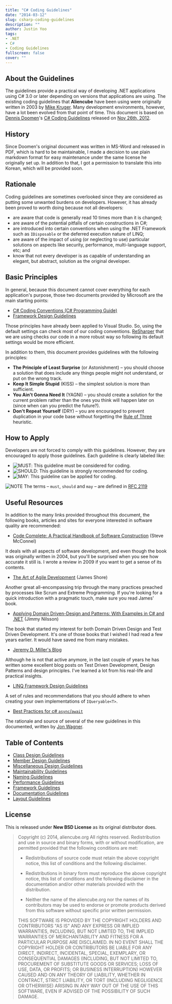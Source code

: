 ```yaml
---
title: "C# Coding Guidelines"
date: "2014-03-12"
slug: csharp-coding-guidelines
description: ""
author: Justin Yoo
tags:
- .NET
- C#
- Coding Guidelines
fullscreen: false
cover: ""
---
```


## About the Guidelines

The guidelines provide a practical way of developing .NET applications using C# 3.0 or later depending on versions that applications are using. The existing coding guidelines that **Aliencube** have been using were originally written in 2003 by [Mike Kruger](http://www.icsharpcode.net/technotes/sharpdevelopcodingstyle03.pdf). Many development environments, however, have a lot been evolved from that point of time. This document is based on [Dennis Doomen](http://www.dennisdoomen.net)'s [C# Coding Guidelines](http://csharpguidelines.codeplex.com) released on [Nov 26th, 2012](http://csharpguidelines.codeplex.com/releases/view/98254).

## History

Since Doomen's original document was written in MS-Word and released in PDF, which is hard to be maintainable, I made a decision to use plain markdown format for easy maintenance under the same license he originally set up. In addition to that, I got a permission to translate this into Korean, which will be provided soon.

## Rationale

Coding guidelines are sometimes overlooked since they are considered as putting some unwanted burdens on developers. However, it has already been proved to worth doing because not all developers:

- are aware that code is generally read 10 times more than it is changed;
- are aware of the potential pitfalls of certain constructions in C#;
- are introduced into certain conventions when using the .NET Framework such as `IDisposable` or the deferred execution nature of LINQ;
- are aware of the impact of using (or neglecting to use) particular solutions on aspects like security, performance, multi-language support, etc; and
- know that not every developer is as capable of understanding an elegant, but abstract, solution as the original developer.

## Basic Principles

In general, because this document cannot cover everything for each application's purpose, those two documents provided by Microsoft are the main starting points:

- [C# Coding Conventions (C# Programming Guide)](http://msdn.microsoft.com/en-us/library/ff926074.aspx)
- [Framework Design Guidelines](http://msdn.microsoft.com/en-us/library/ms229042.aspx)

Those principles have already been applied to Visual Studio. So, using the default settings can check most of our coding conventions. [ReSharper](http://www.jetbrains.com/resharper) that we are using checks our code in a more robust way so following its default settings would be more efficient.

In addition to them, this document provides guidelines with the following principles:

- **The Principle of Least Surprise** (or Astonishment) – you should choose a solution that does include any things people might not understand, or put on the wrong track.
- **Keep It Simple Stupid** (KISS) – the simplest solution is more than sufficient.
- **You Ain't Gonna Need It** (YAGNI) – you should create a solution for the current problem rather than the ones you think will happen later on (since when can you predict the future?).
- **Don't Repeat Yourself** (DRY) – you are encouraged to prevent duplication in your code base without forgetting the [Rule of Three](http://lostechies.com/derickbailey/2012/10/31/abstraction-the-rule-of-three) heuristic.

## How to Apply

Developers are not forced to comply with this guidelines. However, they are encouraged to apply those guidelines. Each guideline is clearly labeled like:

- ![MUST](https://raw.github.com/aliencube/CSharp-Coding-Guidelines/master/imgs/must.png): This guideline must be considered for coding.
- ![SHOULD](https://raw.github.com/aliencube/CSharp-Coding-Guidelines/master/imgs/should.png): This guideline is strongly recommended for coding.
- ![MAY](https://raw.github.com/aliencube/CSharp-Coding-Guidelines/master/imgs/may.png): This guideline can be applied for coding.

![NOTE](https://raw.github.com/aliencube/CSharp-Coding-Guidelines/master/imgs/note.png) The terms – `must`, `should` and `may` – are defined in [RFC 2119](http://www.ietf.org/rfc/rfc2119.txt)

## Useful Resources

In addition to the many links provided throughout this document, the following books, articles and sites for everyone interested in software quality are recommended:

- [Code Complete: A Practical Handbook of Software Construction](http://www.amazon.com/Code-Complete-Practical-Handbook-Construction/dp/0735619670) (Steve McConnel)

It deals with all aspects of software development, and even though the book was originally written in 2004, but you'll be surprised when you see how accurate it still is. I wrote a review in 2009 if you want to get a sense of its contents.

- [The Art of Agile Development](http://www.amazon.com/Art-Agile-Development-James-Shore/dp/0596527675) (James Shore)

Another great all-encompassing trip through the many practices preached by processes like Scrum and Extreme Programming. If you're looking for a quick introduction with a pragmatic touch, make sure you read James' book.

- [Applying Domain Driven-Design and Patterns: With Examples in C# and .NET](http://www.amazon.com/Applying-Domain-Driven-Design-Patterns-Examples/dp/0321268202) (Jimmy Nilsson)

The book that started my interest for both Domain Driven Design and Test Driven Development. It's one of those books that I wished I had read a few years earlier. It would have saved me from many mistakes.

- [Jeremy D. Miller's Blog](http://codebetter.com/blogs/jeremy.miller)

Although he is not that active anymore, in the last couple of years he has written some excellent blog posts on Test Driven Development, Design Patterns and design principles. I've learned a lot from his real-life and practical insights.

- [LINQ Framework Design Guidelines](http://blogs.msdn.com/b/mirceat/archive/2008/03/13/linq-framework-design-guidelines.aspx)

A set of rules and recommendations that you should adhere to when creating your own implementations of `IQueryable<T>`.

- [Best Practices for c# `async`/`await`](http://code.jonwagner.com/2012/09/06/best-practices-for-c-asyncawait/)

The rationale and source of several of the new guidelines in this documented, written by [Jon Wagner](https://twitter.com/jonwagnerdotcom).

## Table of Contents

- [Class Design Guidelines](https://github.com/aliencube/CSharp-Coding-Guidelines/blob/master/Class.Design.Guidelines.md)
- [Member Design Guidelines](https://github.com/aliencube/CSharp-Coding-Guidelines/blob/master/Member.Design.Guidelines.md)
- [Miscellaneous Design Guidelines](https://github.com/aliencube/CSharp-Coding-Guidelines/blob/master/Miscellaneous.Design.Guidelines.md)
- [Maintainability Guidelines](https://github.com/aliencube/CSharp-Coding-Guidelines/blob/master/Maintainability.Guidelines.md)
- [Naming Guidelines](https://github.com/aliencube/CSharp-Coding-Guidelines/blob/master/Naming.Guidelines.md)
- [Performance Guidelines](https://github.com/aliencube/CSharp-Coding-Guidelines/blob/master/Performance.Guidelines.md)
- [Framework Guidelines](https://github.com/aliencube/CSharp-Coding-Guidelines/blob/master/Framework.Guidelines.md)
- [Documentation Guidelines](https://github.com/aliencube/CSharp-Coding-Guidelines/blob/master/Documentation.Guidelines.md)
- [Layout Guidelines](https://github.com/aliencube/CSharp-Coding-Guidelines/blob/master/Layout.Guidelines.md)

## License

This is released under **New BSD License** as its original distributor does.

> Copyright (c) 2014, aliencube.org All rights reserved. Redistribution and use in source and binary forms, with or without modification, are permitted provided that the following conditions are met:
> 
> - Redistributions of source code must retain the above copyright notice, this list of conditions and the following disclaimer.
>     
> - Redistributions in binary form must reproduce the above copyright notice, this list of conditions and the following disclaimer in the documentation and/or other materials provided with the distribution.
>     
> - Neither the name of the aliencube.org nor the names of its contributors may be used to endorse or promote products derived from this software without specific prior written permission.
>     
> 
> THIS SOFTWARE IS PROVIDED BY THE COPYRIGHT HOLDERS AND CONTRIBUTORS "AS IS" AND ANY EXPRESS OR IMPLIED WARRANTIES, INCLUDING, BUT NOT LIMITED TO, THE IMPLIED WARRANTIES OF MERCHANTABILITY AND FITNESS FOR A PARTICULAR PURPOSE ARE DISCLAIMED. IN NO EVENT SHALL THE COPYRIGHT HOLDER OR CONTRIBUTORS BE LIABLE FOR ANY DIRECT, INDIRECT, INCIDENTAL, SPECIAL, EXEMPLARY, OR CONSEQUENTIAL DAMAGES (INCLUDING, BUT NOT LIMITED TO, PROCUREMENT OF SUBSTITUTE GOODS OR SERVICES; LOSS OF USE, DATA, OR PROFITS; OR BUSINESS INTERRUPTION) HOWEVER CAUSED AND ON ANY THEORY OF LIABILITY, WHETHER IN CONTRACT, STRICT LIABILITY, OR TORT (INCLUDING NEGLIGENCE OR OTHERWISE) ARISING IN ANY WAY OUT OF THE USE OF THIS SOFTWARE, EVEN IF ADVISED OF THE POSSIBILITY OF SUCH DAMAGE.
